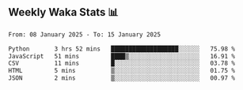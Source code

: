 ## Weekly Waka Stats 📊
<!--START_SECTION:waka-->

```txt
From: 08 January 2025 - To: 15 January 2025

Python       3 hrs 52 mins   ███████████████████░░░░░░   75.98 %
JavaScript   51 mins         ████▒░░░░░░░░░░░░░░░░░░░░   16.91 %
CSV          11 mins         █░░░░░░░░░░░░░░░░░░░░░░░░   03.78 %
HTML         5 mins          ▒░░░░░░░░░░░░░░░░░░░░░░░░   01.75 %
JSON         2 mins          ▒░░░░░░░░░░░░░░░░░░░░░░░░   00.97 %
```

<!--END_SECTION:waka-->

<!--

Here are some ideas to get you started:

- 🔭 I’m currently working on (way to add branches committed on)
- 🌱 I’m currently learning Web Frameworks and Machine Learning! (Lisp, JS (react & angular), Python, and __)
- 💬 Ask me about ...
- 📫 How to reach me: 
- 😄 Pronouns: He/Him/His
- ⚡ Fun fact: ...

that-recsys-lab
-->

